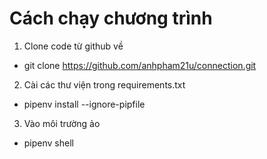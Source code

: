 # Cách chạy chương trình
1. Clone code từ github về
- git clone https://github.com/anhpham21u/connection.git
2. Cài các thư viện trong requirements.txt
- pipenv install --ignore-pipfile
3. Vào môi trường ảo
- pipenv shell
